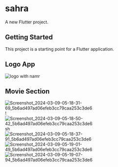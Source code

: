 # sahra

A new Flutter project.

## Getting Started

This project is a starting point for a Flutter application.

## Logo App
![logo with namr](https://github.com/Abdelmonem-wagih/Sahra/assets/58742764/d0983399-0655-40d8-acec-536e40764ec5)

## Movie Section
![Screenshot_2024-03-09-05-18-31-69_5b6ad497ad06efeb3cc79caa253c3de6](https://github.com/Abdelmonem-wagih/Sahra/assets/58742764/4356d359-5101-4475-bc78-8257aef5313f)
!![Screenshot_2024-03-09-05-18-50-42_5b6ad497ad06efeb3cc79caa253c3de6](https://github.com/Abdelmonem-wagih/Sahra/assets/58742764/09f531c6-ceb1-4d38-9f8e-d9d44ba111fe)sh![Screenshot_2024-03-09-05-18-37-91_5b6ad497ad06efeb3cc79caa253c3de6](https://github.com/Abdelmonem-wagih/Sahra/assets/58742764/ca67f9cd-6fe1-43a5-9f95-c910dfec035d)
![Screenshot_2024-03-09-05-19-01-49_5b6ad497ad06efeb3cc79caa253c3de6](https://github.com/Abdelmonem-wagih/Sahra/assets/58742764/ca8c2256-b995-420b-ad51-83aa37d4f1cf)
![Screenshot_2024-03-09-05-19-07-94_5b6ad497ad06efeb3cc79caa253c3de6](https://github.com/Abdelmonem-wagih/Sahra/assets/58742764/8c1fb08b-ab22-41e9-91da-4c19b6d7beed)

